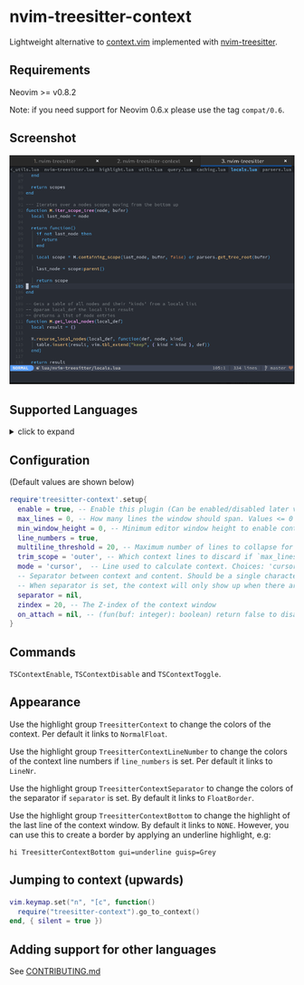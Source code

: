 # nvim-treesitter-context

Lightweight alternative to [context.vim](https://github.com/wellle/context.vim)
implemented with [nvim-treesitter](https://github.com/nvim-treesitter/nvim-treesitter).

## Requirements

Neovim >= v0.8.2

Note: if you need support for Neovim 0.6.x please use the tag `compat/0.6`.

## Screenshot

![theme](./static/demo.gif)

## Supported Languages
<details>
<summary>click to expand</summary

  - [x] `bash`
  - [x] `c`
  - [x] `c_sharp`
  - [x] `capnp`
  - [x] `cmake`
  - [x] `cpp`
  - [x] `css`
  - [x] `cuda`
  - [x] `d`
  - [x] `dart`
  - [x] `elixir`
  - [x] `fish`
  - [x] `fortran`
  - [x] `glimmer`
  - [x] `go`
  - [x] `graphql`
  - [x] `haskell`
  - [x] `html_tags`
  - [x] `ini`
  - [x] `java`
  - [x] `javascript`
  - [x] `json`
  - [x] `latex`
  - [x] `lua`
  - [x] `markdown`
  - [x] `matlab`
  - [x] `nix`
  - [x] `norg`
  - [x] `ocaml_interface`
  - [x] `ocaml`
  - [x] `php`
  - [x] `prisma`
  - [x] `python`
  - [x] `r`
  - [x] `ruby`
  - [x] `rust`
  - [x] `scala`
  - [x] `scss`
  - [x] `smali`
  - [x] `swift`
  - [x] `teal`
  - [x] `terraform`
  - [x] `toml`
  - [x] `tsx`
  - [x] `typescript`
  - [x] `usd`
  - [x] `verilog`
  - [x] `vim`
  - [x] `yaml`
  - [x] `zig`
  - [ ] `ada`
  - [ ] `agda`
  - [ ] `arduino`
  - [ ] `astro`
  - [ ] `beancount`
  - [ ] `bibtex`
  - [ ] `bicep`
  - [ ] `blueprint`
  - [ ] `chatito`
  - [ ] `clojure`
  - [ ] `commonlisp`
  - [ ] `cooklang`
  - [ ] `cpon`
  - [ ] `devicetree`
  - [ ] `dhall`
  - [ ] `dockerfile`
  - [ ] `dot`
  - [ ] `ebnf`
  - [ ] `ecma`
  - [ ] `eex`
  - [ ] `elm`
  - [ ] `elsa`
  - [ ] `elvish`
  - [ ] `embedded_template`
  - [ ] `erlang`
  - [ ] `fennel`
  - [ ] `foam`
  - [ ] `fsh`
  - [ ] `func`
  - [ ] `fusion`
  - [ ] `gdscript`
  - [ ] `git_rebase`
  - [ ] `gleam`
  - [ ] `glsl`
  - [ ] `godot_resource`
  - [ ] `gomod`
  - [ ] `gosum`
  - [ ] `gowork`
  - [ ] `hack`
  - [ ] `hcl`
  - [ ] `heex`
  - [ ] `hjson`
  - [ ] `hlsl`
  - [ ] `hocon`
  - [ ] `html`
  - [ ] `htmldjango`
  - [ ] `http`
  - [ ] `jq`
  - [ ] `jsdoc`
  - [ ] `json5`
  - [ ] `jsonc`
  - [ ] `jsonnet`
  - [ ] `jsx`
  - [ ] `julia`
  - [ ] `kdl`
  - [ ] `kotlin`
  - [ ] `lalrpop`
  - [ ] `ledger`
  - [ ] `llvm`
  - [ ] `m68k`
  - [ ] `menhir`
  - [ ] `mermaid`
  - [ ] `meson`
  - [ ] `nickel`
  - [ ] `ocamllex`
  - [ ] `pascal`
  - [ ] `perl`
  - [ ] `phpdoc`
  - [ ] `pioasm`
  - [ ] `po`
  - [ ] `poe_filter`
  - [ ] `proto`
  - [ ] `prql`
  - [ ] `pug`
  - [ ] `ql`
  - [ ] `qmldir`
  - [ ] `qmljs`
  - [ ] `query`
  - [ ] `racket`
  - [ ] `rasi`
  - [ ] `rego`
  - [ ] `rnoweb`
  - [ ] `ron`
  - [ ] `rst`
  - [ ] `scheme`
  - [ ] `slint`
  - [ ] `smithy`
  - [ ] `solidity`
  - [ ] `sparql`
  - [ ] `sql`
  - [ ] `starlark`
  - [ ] `supercollider`
  - [ ] `surface`
  - [ ] `svelte`
  - [ ] `sxhkdrc`
  - [ ] `t32`
  - [ ] `thrift`
  - [ ] `tiger`
  - [ ] `tlaplus`
  - [ ] `todotxt`
  - [ ] `turtle`
  - [ ] `twig`
  - [ ] `ungrammar`
  - [ ] `v`
  - [ ] `vala`
  - [ ] `vhs`
  - [ ] `vue`
  - [ ] `wgsl`
  - [ ] `wgsl_bevy`
  - [x] `xml`
  - [ ] `yang`
  - [ ] `yuck`

</details>

## Configuration

(Default values are shown below)

```lua
require'treesitter-context'.setup{
  enable = true, -- Enable this plugin (Can be enabled/disabled later via commands)
  max_lines = 0, -- How many lines the window should span. Values <= 0 mean no limit.
  min_window_height = 0, -- Minimum editor window height to enable context. Values <= 0 mean no limit.
  line_numbers = true,
  multiline_threshold = 20, -- Maximum number of lines to collapse for a single context line
  trim_scope = 'outer', -- Which context lines to discard if `max_lines` is exceeded. Choices: 'inner', 'outer'
  mode = 'cursor',  -- Line used to calculate context. Choices: 'cursor', 'topline'
  -- Separator between context and content. Should be a single character string, like '-'.
  -- When separator is set, the context will only show up when there are at least 2 lines above cursorline.
  separator = nil,
  zindex = 20, -- The Z-index of the context window
  on_attach = nil, -- (fun(buf: integer): boolean) return false to disable attaching
}
```

## Commands

`TSContextEnable`, `TSContextDisable` and `TSContextToggle`.

## Appearance

Use the highlight group `TreesitterContext` to change the colors of the
context. Per default it links to `NormalFloat`.

Use the highlight group `TreesitterContextLineNumber` to change the colors of the
context line numbers if `line_numbers` is set. Per default it links to `LineNr`.

Use the highlight group `TreesitterContextSeparator` to change the colors of the
separator if `separator` is set. By default it links to `FloatBorder`.

Use the highlight group `TreesitterContextBottom` to change the highlight of the
last line of the context window. By default it links to `NONE`.
However, you can use this to create a border by applying an underline highlight, e.g:

```vim
hi TreesitterContextBottom gui=underline guisp=Grey
```

## Jumping to context (upwards)

```lua
vim.keymap.set("n", "[c", function()
  require("treesitter-context").go_to_context()
end, { silent = true })
```

## Adding support for other languages

See [CONTRIBUTING.md](CONTRIBUTING.md)

